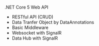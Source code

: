.NET Core 5 Web API

- RESTful API (CRUD)
- Data Tranfer Object by DataAnnotations
- Basic Middleware
- Websocket with SignalR
- Data Hub with SignalR
